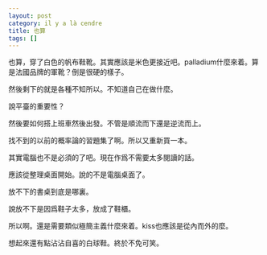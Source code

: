 ```yaml
---
layout: post
category: il y a là cendre
title: 也算
tags: []
---
```


也算，穿了白色的帆布鞋靴。其實應該是米色更接近吧。palladium什麼來着。算是法國品牌的軍靴？倒是很硬的樣子。

然後剩下的就是各種不知所以。不知道自己在做什麼。

說平臺的重要性？

然後要如何搭上班車然後出發。不管是順流而下還是逆流而上。

找不到的以前的概率論的習題集了啊。所以又重新買一本。

其實電腦也不是必須的了吧。現在作爲不需要太多閱讀的話。

應該從整理桌面開始。說的不是電腦桌面了。

放不下的書桌到底是哪裏。

說放不下是因爲鞋子太多，放成了鞋櫃。

所以啊。還是需要類似極簡主義什麼來着。kiss也應該是從內而外的麼。

想起來還有點沾沾自喜的白球鞋。終於不免可笑。




<!-- more -->

